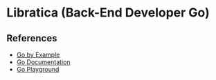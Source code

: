 # Libratica (Back-End Developer Go)

## References
- [Go by Example](https://gobyexample.com/)
- [Go Documentation](https://golang.org/doc/)
- [Go Playground](https://play.golang.org/)
